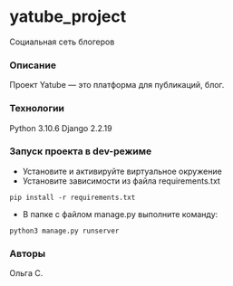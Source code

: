 # yatube_project
Социальная сеть блогеров
### Описание
Проект Yatube — это платформа для публикаций, блог.
### Технологии
Python 3.10.6
Django 2.2.19
### Запуск проекта в dev-режиме
- Установите и активируйте виртуальное окружение
- Установите зависимости из файла requirements.txt
```
pip install -r requirements.txt
``` 
- В папке с файлом manage.py выполните команду:
```
python3 manage.py runserver
```
### Авторы
Ольга С.